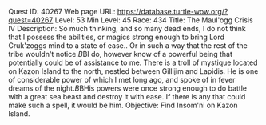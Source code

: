 Quest ID: 40267
Web page URL: https://database.turtle-wow.org/?quest=40267
Level: 53
Min Level: 45
Race: 434
Title: The Maul'ogg Crisis IV
Description: So much thinking, and so many dead ends, I do not think that I possess the abilities, or magics strong enough to bring Lord Cruk'zoggs mind to a state of ease.. Or in such a way that the rest of the tribe wouldn't notice.$B$BI do, however know of a powerful being that potentially could be of assistance to me. There is a troll of mystique located on Kazon Island to the north, nestled between Gillijim and Lapidis. He is one of considerable power of which I met long ago, and spoke of in fever dreams of the night.$B$BHis powers were once strong enough to do battle with a great sea beast and destroy it with ease. If there is any that could make such a spell, it would be him.
Objective: Find Insom'ni on Kazon Island.
